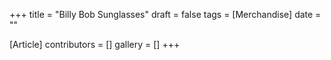 +++
title = "Billy Bob Sunglasses"
draft = false
tags = [Merchandise]
date = ""

[Article]
contributors = []
gallery = []
+++